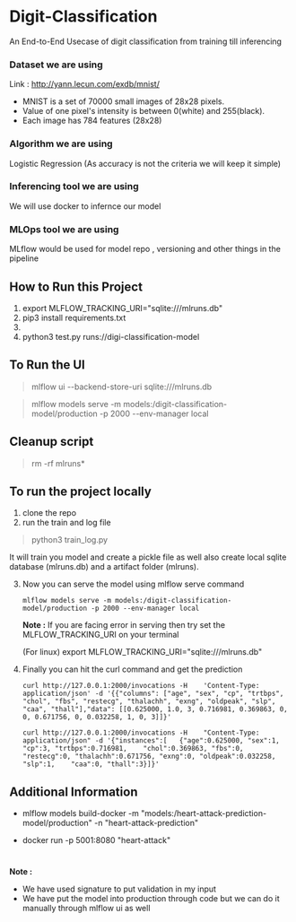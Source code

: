 # Digit-Classification
An End-to-End Usecase of digit classification from training till inferencing

### Dataset we are using

Link : http://yann.lecun.com/exdb/mnist/


* MNIST is a set of 70000 small images of 28x28 pixels.
* Value of one pixel's intensity is between 0(white) and 255(black).
* Each image has 784 features (28x28)

### Algorithm we are using

Logistic Regression (As accuracy is not the criteria we will keep it simple)


### Inferencing tool we are using 

We will use docker to infernce our model

### MLOps tool we are using 

MLflow would be used for model repo , versioning and other things in the pipeline


## How to Run this Project

1. export MLFLOW_TRACKING_URI="sqlite:///mlruns.db"
2. pip3 install requirements.txt
3. 
4. python3 test.py runs:/<run-id>/digi-classification-model


## To Run the UI

> mlflow ui --backend-store-uri sqlite:///mlruns.db

> mlflow models serve -m models:/digit-classification-model/production -p 2000 --env-manager local

## Cleanup script

> rm -rf mlruns*

## To run the project locally

1. clone the repo
2. run the train and log file

> python3 train_log.py

   It will train you model and  create a pickle file as well also create local sqlite database (mlruns.db) and a artifact folder (mlruns).


3. Now you can serve the model using mlflow serve command

   ```
   mlflow models serve -m models:/digit-classification-model/production -p 2000 --env-manager local
   ```
   **Note :** If you are facing error in serving then try set the MLFLOW_TRACKING_URI on your terminal

   (For linux) export MLFLOW_TRACKING_URI="sqlite:///mlruns.db"

4. Finally you can hit the curl command and get the prediction

   ```
   curl http://127.0.0.1:2000/invocations -H    'Content-Type: application/json' -d '{{"columns": ["age", "sex", "cp", "trtbps", "chol", "fbs", "restecg", "thalachh", "exng", "oldpeak", "slp", "caa", "thall"],"data": [[0.625000, 1.0, 3, 0.716981, 0.369863, 0, 0, 0.671756, 0, 0.032258, 1, 0, 3]]}'
   ```
   
   ```
   curl http://127.0.0.1:2000/invocations -H    "Content-Type: application/json" -d '{"instances":[   {"age":0.625000, "sex":1, "cp":3, "trtbps":0.716981,    "chol":0.369863, "fbs":0, "restecg":0, "thalachh":0.671756, "exng":0, "oldpeak":0.032258, "slp":1,    "caa":0, "thall":3}]}'
   ```

## Additional Information

* mlflow models build-docker -m "models:/heart-attack-prediction-model/production" -n "heart-attack-prediction"

* docker run -p 5001:8080 "heart-attack"

#
#

**Note :** 

*  We have used signature to put validation in my input
*  We have put the model into production through code but we can do it manually through mlflow ui as well